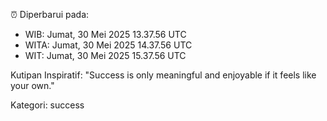 ⏰ Diperbarui pada:
- WIB: Jumat, 30 Mei 2025 13.37.56 UTC
- WITA: Jumat, 30 Mei 2025 14.37.56 UTC
- WIT: Jumat, 30 Mei 2025 15.37.56 UTC

Kutipan Inspiratif:
"Success is only meaningful and enjoyable if it feels like your own."


Kategori: success

